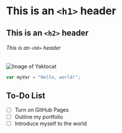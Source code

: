 # This is an `<h1>` header
## This is an `<h2>` header
###### This is an `<h6>` header

![Image of Yaktocat](https://octodex.github.com/images/yaktocat.png)

``` javascript
var myVar = "Hello, world!";
```
## To-Do List
- [ ] Turn on GitHub Pages  
- [ ] Outline my portfolio  
- [ ] Introduce myself to the world  
